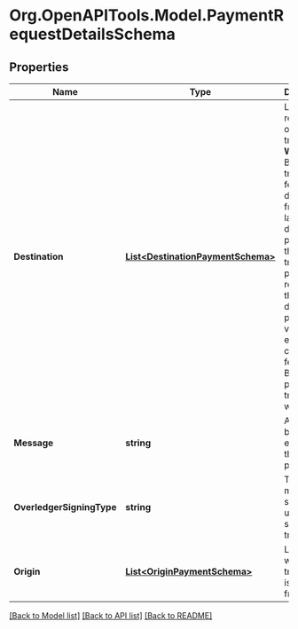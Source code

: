 
# Org.OpenAPITools.Model.PaymentRequestDetailsSchema

## Properties

Name | Type | Description | Notes
------------ | ------------- | ------------- | -------------
**Destination** | [**List&lt;DestinationPaymentSchema&gt;**](DestinationPaymentSchema.md) | List of the recipients of this transaction.  **Warning:** Bitcoin transaction fees will be deducted from the last destination provided in the transaction payment request. If the last destination payment value is not enough to cover the fees, your Bitcoin payment transaction will fail | 
**Message** | **string** | Any text-based element of the data payload | [optional] 
**OverledgerSigningType** | **string** | The method of signing used to submit the transaction | [optional] 
**Origin** | [**List&lt;OriginPaymentSchema&gt;**](OriginPaymentSchema.md) | List of where this transaction is coming from | 

[[Back to Model list]](../README.md#documentation-for-models)
[[Back to API list]](../README.md#documentation-for-api-endpoints)
[[Back to README]](../README.md)

